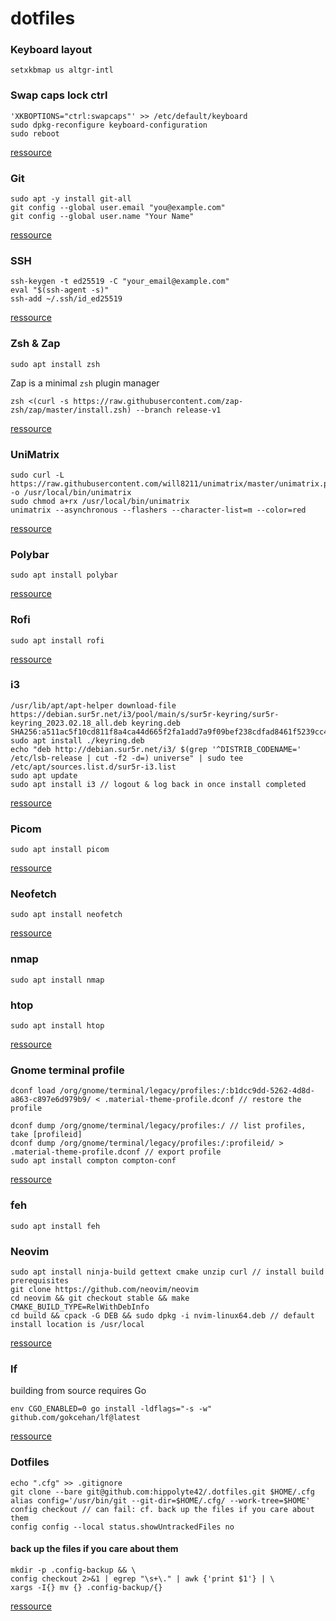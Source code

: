 # dotfiles

### Keyboard layout
```shell
setxkbmap us altgr-intl
```
### Swap caps lock ctrl
```shell
'XKBOPTIONS="ctrl:swapcaps"' >> /etc/default/keyboard
sudo dpkg-reconfigure keyboard-configuration
sudo reboot
```
[ressource](https://dev.to/tallesl/change-caps-lock-to-ctrl-3c4)
### Git
```shell
sudo apt -y install git-all
git config --global user.email "you@example.com"
git config --global user.name "Your Name"
```
[ressource](https://git-scm.com/book/en/v2/Getting-Started-Installing-Git)
### SSH
```shell
ssh-keygen -t ed25519 -C "your_email@example.com"
eval "$(ssh-agent -s)"
ssh-add ~/.ssh/id_ed25519
```
[ressource](https://docs.github.com/fr/authentication/connecting-to-github-with-ssh/generating-a-new-ssh-key-and-adding-it-to-the-ssh-agent)

### Zsh & Zap 
```shell
sudo apt install zsh
```
Zap is a minimal `zsh` plugin manager
```shell
zsh <(curl -s https://raw.githubusercontent.com/zap-zsh/zap/master/install.zsh) --branch release-v1
```
[ressource](https://github.com/zap-zsh/zap)

### UniMatrix
```shell
sudo curl -L https://raw.githubusercontent.com/will8211/unimatrix/master/unimatrix.py -o /usr/local/bin/unimatrix
sudo chmod a+rx /usr/local/bin/unimatrix
unimatrix --asynchronous --flashers --character-list=m --color=red
```
[ressource](https://github.com/will8211/unimatrix)

### Polybar
```shell
sudo apt install polybar
```
[ressource](https://github.com/polybar/polybar)

### Rofi
```shell
sudo apt install rofi
```
[ressource](https://github.com/davatorium/rofi)

### i3
```shell
/usr/lib/apt/apt-helper download-file https://debian.sur5r.net/i3/pool/main/s/sur5r-keyring/sur5r-keyring_2023.02.18_all.deb keyring.deb SHA256:a511ac5f10cd811f8a4ca44d665f2fa1add7a9f09bef238cdfad8461f5239cc4
sudo apt install ./keyring.deb
echo "deb http://debian.sur5r.net/i3/ $(grep '^DISTRIB_CODENAME=' /etc/lsb-release | cut -f2 -d=) universe" | sudo tee /etc/apt/sources.list.d/sur5r-i3.list
sudo apt update
sudo apt install i3 // logout & log back in once install completed
```
[ressource](https://i3wm.org/docs/repositories.html)

### Picom
```shell
sudo apt install picom
```
[ressource](https://github.com/yshui/picom)

### Neofetch
```shell
sudo apt install neofetch
```
[ressource](https://github.com/dylanaraps/neofetch)

### nmap
```shell
sudo apt install nmap
```

### htop
```shell
sudo apt install htop
```
[ressource](https://github.com/htop-dev/htop)

### Gnome terminal profile
```shell
dconf load /org/gnome/terminal/legacy/profiles:/:b1dcc9dd-5262-4d8d-a863-c897e6d979b9/ < .material-theme-profile.dconf // restore the profile

dconf dump /org/gnome/terminal/legacy/profiles:/ // list profiles, take [profileid]
dconf dump /org/gnome/terminal/legacy/profiles:/:profileid/ > .material-theme-profile.dconf // export profile
sudo apt install compton compton-conf
```
[ressource](https://gist.github.com/fdaciuk/9ec4d8afc32063a6f74a21f8308e3807)

### feh
```shell
sudo apt install feh
```

### Neovim
```shell
sudo apt install ninja-build gettext cmake unzip curl // install build prerequisites
git clone https://github.com/neovim/neovim
cd neovim && git checkout stable && make CMAKE_BUILD_TYPE=RelWithDebInfo
cd build && cpack -G DEB && sudo dpkg -i nvim-linux64.deb // default install location is /usr/local
```
[ressource](https://github.com/neovim/neovim/wiki/Building-Neovim)

### lf
building from source requires Go
```shell
env CGO_ENABLED=0 go install -ldflags="-s -w" github.com/gokcehan/lf@latest
```
[ressource](https://github.com/gokcehan/lf)

### Dotfiles
```shell
echo ".cfg" >> .gitignore
git clone --bare git@github.com:hippolyte42/.dotfiles.git $HOME/.cfg
alias config='/usr/bin/git --git-dir=$HOME/.cfg/ --work-tree=$HOME'
config checkout // can fail: cf. back up the files if you care about them
config config --local status.showUntrackedFiles no
```
#### back up the files if you care about them
```shell
mkdir -p .config-backup && \
config checkout 2>&1 | egrep "\s+\." | awk {'print $1'} | \
xargs -I{} mv {} .config-backup/{}
```
[ressource](https://www.atlassian.com/git/tutorials/dotfiles)
